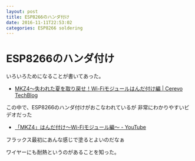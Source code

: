 ```yaml
---
layout: post
title: ESP8266のハンダ付け
date: 2016-11-11T22:53:02
categories: ESP8266 soldering
---
```


# ESP8266のハンダ付け

いろいろためになることが書いてあった。

* [MKZ4〜失われた夏を取り戻せ！Wi-Fiモジュールはんだ付け編 \| Cerevo TechBlog](https://tech-blog.cerevo.com/archives/3022/)

この中で、ESP8266のハンダ付けがおこなわれているが
非常にわかりやすいビデオだった

* [「MKZ4」はんだ付け〜Wi-Fiモジュール編〜 - YouTube](https://www.youtube.com/watch?v=yZcT1tEUY1w&feature=youtu.be)

フラックス最初にあんな感じで塗るとよいのだなぁ

ワイヤーにも耐熱というのがあることを知った。
